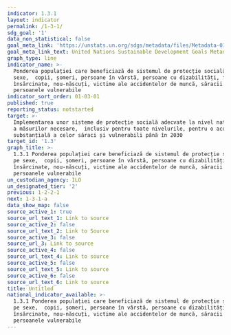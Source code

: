 ```yaml
---
indicator: 1.3.1
layout: indicator
permalink: /1-3-1/
sdg_goal: '1'
data_non_statistical: false
goal_meta_link: 'https://unstats.un.org/sdgs/metadata/files/Metadata-01-03-01a.pdf'
goal_meta_link_text: United Nations Sustainable Development Goals Metadata (pdf 894kB)
graph_type: line
indicator_name: >-
  Ponderea populației care beneficiază de sistemul de protecție socială, pe
  sexe,  copii, șomeri, persoane în vârstă, persoane cu dizabilități, femei
  însărcinate, nou-născuți, victime ale accidentelor de muncă, săracii și 
  persoanele vulnerabile
indicator_sort_order: 01-03-01
published: true
reporting_status: notstarted
target: >-
  Implementarea unor sisteme de protecție socială adecvate la nivel național și
  a măsurilor necesare,  inclusiv pentru toate nivelurile, pentru o acoperire
  substanțială a celor săraci și vulnerabili până în 2030
target_id: '1.3'
graph_title: >-
  1.3.1 Ponderea populației care beneficiază de sistemul de protecție socială,
  pe sexe,  copii, șomeri, persoane în vârstă, persoane cu dizabilități, femei
  însărcinate, nou-născuți, victime ale accidentelor de muncă, săracii și 
  persoanele vulnerabile
un_custodian_agency: ILO
un_designated_tier: '2'
previous: 1-2-2-1
next: 1-3-1-a
data_show_map: false
source_active_1: true
source_url_text_1: Link to source
source_active_2: false
source_url_text_2: Link to Source
source_active_3: false
source_url_3: Link to source
source_active_4: false
source_url_text_4: Link to source
source_active_5: false
source_url_text_5: Link to source
source_active_6: false
source_url_text_6: Link to source
title: Untitled
national_indicator_available: >-
  1.3.1 Ponderea populației care beneficiază de sistemul de protecție socială,
  pe sexe,  copii, șomeri, persoane în vârstă, persoane cu dizabilități, femei
  însărcinate, nou-născuți, victime ale accidentelor de muncă, săracii și 
  persoanele vulnerabile
---
```

